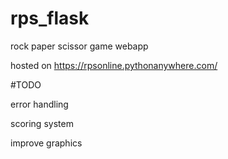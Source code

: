 # rps_flask
rock paper scissor game webapp

hosted on https://rpsonline.pythonanywhere.com/

#TODO

error handling

scoring system

improve graphics

